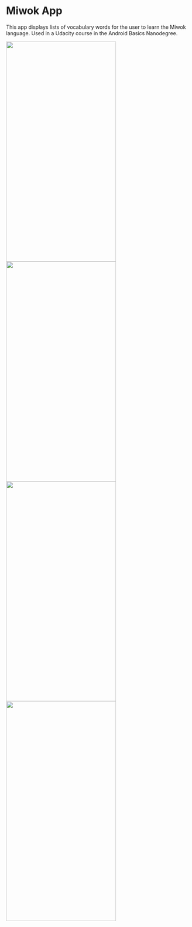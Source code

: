 Miwok App
===================================

This app displays lists of vocabulary words for the user to learn the Miwok language.
Used in a Udacity course in the Android Basics Nanodegree.


<img src="https://user-images.githubusercontent.com/8702105/165197020-ab5d0919-d588-43e7-b3d6-24450749e7f0.jpg" width="300" height="600">   <img src="https://user-images.githubusercontent.com/8702105/165197028-89140dba-e14b-42d6-af8f-01f593c21b0f.jpg" width="300" height="600">   <img src="https://user-images.githubusercontent.com/8702105/165197035-9aa14ba1-27fa-4a68-94f5-17cbd8dd1f63.jpg" width="300" height="600">   <img src="https://user-images.githubusercontent.com/8702105/165197055-6fe62d67-8751-4dd0-bc1c-d2ddbb9c9c76.jpg" width="300" height="600"> 
